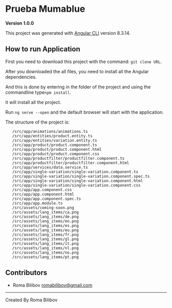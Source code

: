 # Prueba Mumablue

**Version 1.0.0**

This project was generated with [Angular CLI](https://github.com/angular/angular-cli) version 8.3.14.

## How to run Application

First you need to download this project with the command: `git clone URL`.

After you downloaded the all files, you need to install all the Angular dependencies.

And this is done by entering in the folder of the project and using the commandline  type`npm install`.

It will install all the project. 

Run `ng serve --open` and the default browser will start with the application.

The structure of the project is:
```
   /src/app/animations/animations.ts
   /src/app/entities/product.entity.ts
   /src/app/entities/variation.entity.ts
   /src/app/product/product.component.ts
   /src/app/product/product.component.html
   /src/app/product/product.component.css
   /src/app/productfilter/productfilter.component.ts
   /src/app/productfilter/productfilter.component.html
   /src/app/services/data.service.ts
   /src/app/single-variation/single-variation.component.ts
   /src/app/single-variation/single-variation.component.spec.ts
   /src/app/single-variation/single-variation.component.html
   /src/app/single-variation/single-variation.component.css
   /src/app/app.component.css
   /src/app/app.component.html
   /src/app/app.component.spec.ts
   /src/app/app.module.ts
   /src/assets/coming-soon.png
   /src/assets/lang_items/ca.png
   /src/assets/lang_items/de.png
   /src/assets/lang_items/en.png
   /src/assets/lang_items/es.png
   /src/assets/lang_items/eu.png
   /src/assets/lang_items/fr.png
   /src/assets/lang_items/gl.png
   /src/assets/lang_items/it.png
   /src/assets/lang_items/nl.png
   /src/assets/lang_items/no.png
   /src/assets/lang_items/pt.png
```

## Contributors

- Roma Bilibov <romabilibov@gmail.com>

--- 
Created By Roma Bilibov

